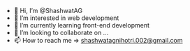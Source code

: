 - 👋 Hi, I’m @ShashwatAG
- 👀 I’m interested in web development
- 🌱 I’m currently learning front-end development
- 💞️ I’m looking to collaborate on ...
- 📫 How to reach me => shashwatagnihotri.002@gmail.com

<!---
ShashwatAG/ShashwatAG is a ✨ special ✨ repository because its `README.md` (this file) appears on your GitHub profile.
You can click the Preview link to take a look at your changes.
--->
